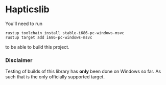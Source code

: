 # Hapticslib

You'll need to run

```
rustup toolchain install stable-i686-pc-windows-msvc
rustup target add i686-pc-windows-msvc
```

to be able to build this project.

### Disclaimer
Testing of builds of this library has **only** been done on Windows so far.
As such that is the only officially supported target.
